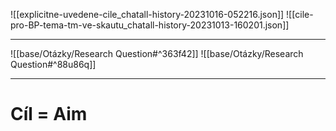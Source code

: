 ![[explicitne-uvedene-cile_chatall-history-20231016-052216.json]]
![[cile-pro-BP-tema-tm-ve-skautu_chatall-history-20231013-160201.json]]

---
![[base/Otázky/Research Question#^363f42]]
![[base/Otázky/Research Question#^88u86q]]

---
# Cíl = Aim
# 
